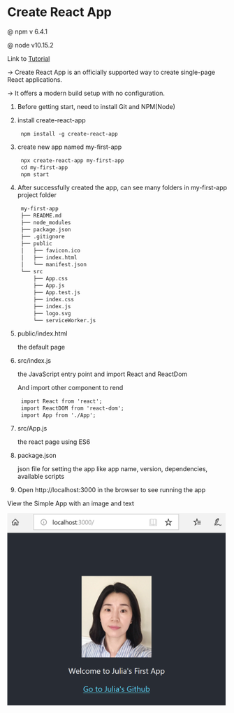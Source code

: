 # Create React App  

@ npm v 6.4.1

@ node v10.15.2

Link to <a href='https://facebook.github.io/create-react-app/docs/getting-started'> Tutorial </a>


-> Create React App is an officially supported way to create single-page React applications. 

-> It offers a modern build setup with no configuration.

1. Before getting start, need to install Git and NPM(Node) 


2. install create-react-app

        npm install -g create-react-app

3. create new app named my-first-app
       
        npx create-react-app my-first-app
        cd my-first-app
        npm start

4. After successfully created the app, can see many folders in my-first-app project folder

        my-first-app
        ├── README.md
        ├── node_modules
        ├── package.json
        ├── .gitignore
        ├── public
        │   ├── favicon.ico
        │   ├── index.html
        │   └── manifest.json
        └── src
            ├── App.css
            ├── App.js
            ├── App.test.js
            ├── index.css
            ├── index.js
            ├── logo.svg
            └── serviceWorker.js
 
 5. public/index.html
 
       the default page
 
 6. src/index.js
 
       the JavaScript entry point and import React and ReactDom
       
       And import other component to rend
       
         import React from 'react';
         import ReactDOM from 'react-dom';
         import App from './App';
 
 7. src/App.js
       
       the react page using ES6
       
 8. package.json
 
       json file for setting the app like app name, version, dependencies, available scripts
 
  
 9. Open http://localhost:3000 in the browser to see running the app
 
 View the Simple App with an image and text 
 
 <img src="img/theFirstApp.png" width="500px" > 
